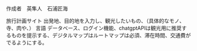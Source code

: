 作成者　英隼人　石浦匠海

旅行計画サイト
出発地、目的地を入力し、観光したいもの、（具体的なモノ、寺、肉や、）
言語
データベース、ログイン機能、chatgptAPIは観光用に推奨するものを提示する、デジタルマップはルートマップは必須、滞在時間、交通費がでるようにする。
